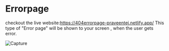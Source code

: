 # Errorpage

checkout the live website:https://404errorpage-praveentej.netlify.app/
This type of  "Error page" will be shown to your screen , when the user gets error.

![Capture](https://user-images.githubusercontent.com/108740344/181285537-dd8b1bff-0ca7-4563-9201-ef5f1bc64ae2.PNG)


